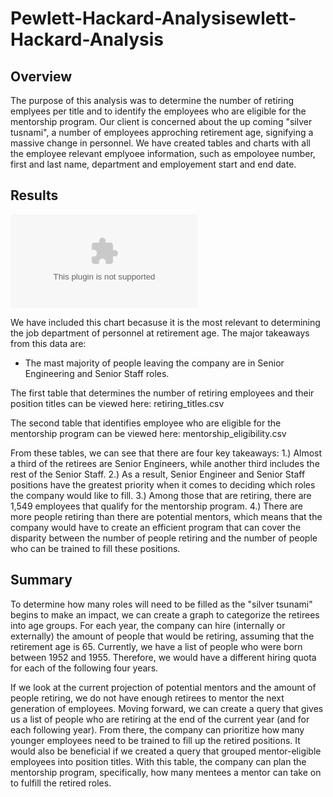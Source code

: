 # Pewlett-Hackard-Analysisewlett-Hackard-Analysis

## Overview

The purpose of this analysis was to determine the number of retiring emplyees per title and to identify the employees who are eligible for the mentorship program. Our client is concerned about the up coming "silver tusnami", a number of employees approching retirement age, signifying a massive change in personnel. We have created tables and charts with all the employee relevant emplyoee information, such as empoloyee number, first and last name, department and employement start and end date. 

## Results

![](https://github.com/Mikeblanchard/Pewlett-Hackard-Analysis/blob/main/Data/retiring_titles.csv)

We have included this chart becasuse it is the most relevant to determining the job department of personnel at retirement age. The major takeaways from this data are:

- The mast majority of people leaving the company are in Senior Engineering and Senior Staff roles. 












The first table that determines the number of retiring employees and their position titles can be viewed here: retiring_titles.csv

The second table that identifies employee who are eligible for the mentorship program can be viewed here: mentorship_eligibility.csv

From these tables, we can see that there are four key takeaways: 1.) Almost a third of the retirees are Senior Engineers, while another third includes the rest of the Senior Staff. 2.) As a result, Senior Engineer and Senior Staff positions have the greatest priority when it comes to deciding which roles the company would like to fill. 3.) Among those that are retiring, there are 1,549 employees that qualify for the mentorship program. 4.) There are more people retiring than there are potential mentors, which means that the company would have to create an efficient program that can cover the disparity between the number of people retiring and the number of people who can be trained to fill these positions.

## Summary
To determine how many roles will need to be filled as the "silver tsunami" begins to make an impact, we can create a graph to categorize the retirees into age groups. For each year, the company can hire (internally or externally) the amount of people that would be retiring, assuming that the retirement age is 65. Currently, we have a list of people who were born between 1952 and 1955. Therefore, we would have a different hiring quota for each of the following four years.

If we look at the current projection of potential mentors and the amount of people retiring, we do not have enough retirees to mentor the next generation of employees. Moving forward, we can create a query that gives us a list of people who are retiring at the end of the current year (and for each following year). From there, the company can prioritize how many younger employees need to be trained to fill up the retired positions. It would also be beneficial if we created a query that grouped mentor-eligible employees into position titles. With this table, the company can plan the mentorship program, specifically, how many mentees a mentor can take on to fulfill the retired roles.
